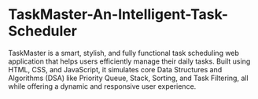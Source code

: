 # TaskMaster-An-Intelligent-Task-Scheduler
TaskMaster is a smart, stylish, and fully functional task scheduling web application that helps users efficiently manage their daily tasks. Built using HTML, CSS, and JavaScript, it simulates core Data Structures and Algorithms (DSA) like Priority Queue, Stack, Sorting, and Task Filtering, all while offering a dynamic and responsive user experience.
